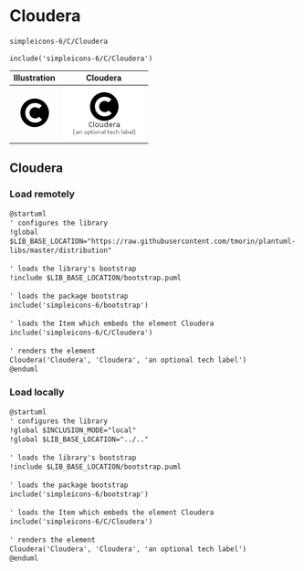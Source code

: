 # Cloudera


```text
simpleicons-6/C/Cloudera
```

```text
include('simpleicons-6/C/Cloudera')
```



| Illustration | Cloudera |
| :---: | :---: |
| ![illustration for Illustration](../../simpleicons-6/C/Cloudera.png) | ![illustration for Cloudera](../../simpleicons-6/C/Cloudera.Local.png) |




## Cloudera

### Load remotely
```plantuml
@startuml
' configures the library
!global $LIB_BASE_LOCATION="https://raw.githubusercontent.com/tmorin/plantuml-libs/master/distribution"

' loads the library's bootstrap
!include $LIB_BASE_LOCATION/bootstrap.puml

' loads the package bootstrap
include('simpleicons-6/bootstrap')

' loads the Item which embeds the element Cloudera
include('simpleicons-6/C/Cloudera')

' renders the element
Cloudera('Cloudera', 'Cloudera', 'an optional tech label')
@enduml
```

### Load locally
```plantuml
@startuml
' configures the library
!global $INCLUSION_MODE="local"
!global $LIB_BASE_LOCATION="../.."

' loads the library's bootstrap
!include $LIB_BASE_LOCATION/bootstrap.puml

' loads the package bootstrap
include('simpleicons-6/bootstrap')

' loads the Item which embeds the element Cloudera
include('simpleicons-6/C/Cloudera')

' renders the element
Cloudera('Cloudera', 'Cloudera', 'an optional tech label')
@enduml
```


